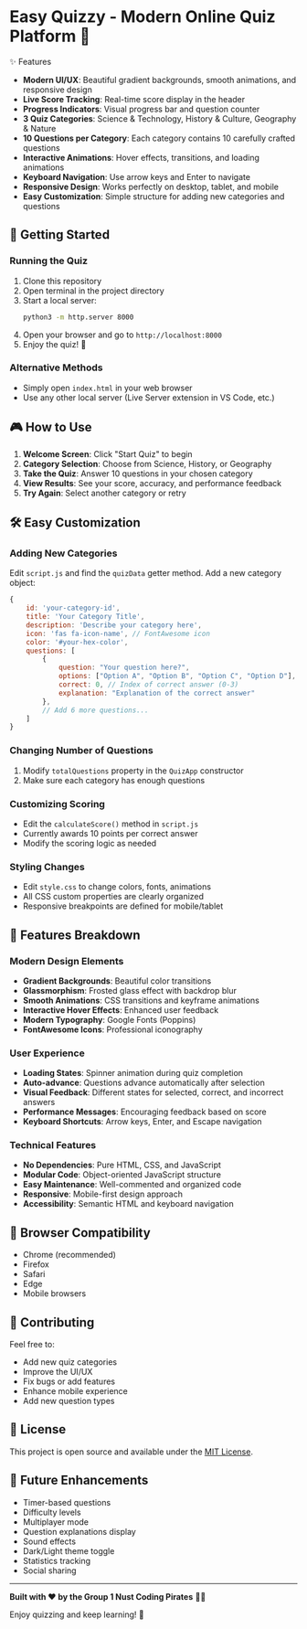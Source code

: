 # Easy Quizzy - Modern Online Quiz Platform 🧠


✨ Features

- **Modern UI/UX**: Beautiful gradient backgrounds, smooth animations, and responsive design
- **Live Score Tracking**: Real-time score display in the header
- **Progress Indicators**: Visual progress bar and question counter
- **3 Quiz Categories**: Science & Technology, History & Culture, Geography & Nature
- **10 Questions per Category**: Each category contains 10 carefully crafted questions
- **Interactive Animations**: Hover effects, transitions, and loading animations
- **Keyboard Navigation**: Use arrow keys and Enter to navigate
- **Responsive Design**: Works perfectly on desktop, tablet, and mobile
- **Easy Customization**: Simple structure for adding new categories and questions

## 🚀 Getting Started

### Running the Quiz

1. Clone this repository
2. Open terminal in the project directory
3. Start a local server:
   ```bash
   python3 -m http.server 8000
   ```
4. Open your browser and go to `http://localhost:8000`
5. Enjoy the quiz! 🎉

### Alternative Methods
- Simply open `index.html` in your web browser
- Use any other local server (Live Server extension in VS Code, etc.)

## 🎮 How to Use

1. **Welcome Screen**: Click "Start Quiz" to begin
2. **Category Selection**: Choose from Science, History, or Geography
3. **Take the Quiz**: Answer 10 questions in your chosen category
4. **View Results**: See your score, accuracy, and performance feedback
5. **Try Again**: Select another category or retry

## 🛠 Easy Customization

### Adding New Categories

Edit `script.js` and find the `quizData` getter method. Add a new category object:

```javascript
{
    id: 'your-category-id',
    title: 'Your Category Title',
    description: 'Describe your category here',
    icon: 'fas fa-icon-name', // FontAwesome icon
    color: '#your-hex-color',
    questions: [
        {
            question: "Your question here?",
            options: ["Option A", "Option B", "Option C", "Option D"],
            correct: 0, // Index of correct answer (0-3)
            explanation: "Explanation of the correct answer"
        },
        // Add 6 more questions...
    ]
}
```

### Changing Number of Questions

1. Modify `totalQuestions` property in the `QuizApp` constructor
2. Make sure each category has enough questions

### Customizing Scoring

- Edit the `calculateScore()` method in `script.js`
- Currently awards 10 points per correct answer
- Modify the scoring logic as needed

### Styling Changes

- Edit `style.css` to change colors, fonts, animations
- All CSS custom properties are clearly organized
- Responsive breakpoints are defined for mobile/tablet

## 🎨 Features Breakdown

### Modern Design Elements
- **Gradient Backgrounds**: Beautiful color transitions
- **Glassmorphism**: Frosted glass effect with backdrop blur
- **Smooth Animations**: CSS transitions and keyframe animations
- **Interactive Hover Effects**: Enhanced user feedback
- **Modern Typography**: Google Fonts (Poppins)
- **FontAwesome Icons**: Professional iconography

### User Experience
- **Loading States**: Spinner animation during quiz completion
- **Auto-advance**: Questions advance automatically after selection
- **Visual Feedback**: Different states for selected, correct, and incorrect answers
- **Performance Messages**: Encouraging feedback based on score
- **Keyboard Shortcuts**: Arrow keys, Enter, and Escape navigation

### Technical Features
- **No Dependencies**: Pure HTML, CSS, and JavaScript
- **Modular Code**: Object-oriented JavaScript structure
- **Easy Maintenance**: Well-commented and organized code
- **Responsive**: Mobile-first design approach
- **Accessibility**: Semantic HTML and keyboard navigation

## 📱 Browser Compatibility

- Chrome (recommended)
- Firefox
- Safari
- Edge
- Mobile browsers

## 🤝 Contributing

Feel free to:
- Add new quiz categories
- Improve the UI/UX
- Fix bugs or add features
- Enhance mobile experience
- Add new question types

## 📝 License

This project is open source and available under the [MIT License](LICENSE).

## 🎯 Future Enhancements

- Timer-based questions
- Difficulty levels
- Multiplayer mode
- Question explanations display
- Sound effects
- Dark/Light theme toggle
- Statistics tracking
- Social sharing

---

**Built with ❤️ by the Group 1 Nust Coding Pirates** 🏴‍☠️

Enjoy quizzing and keep learning! 🚀
